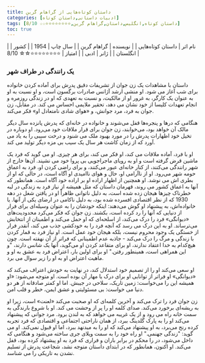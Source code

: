 ```yaml
---
title: داستان‌ کوتاه‌هایی از گراهام گرین
categories: [ادبیات داستانی,داستان کوتاه]
tags: [داستان کوتاه,انگلیس,داستان,گراهام گرین,⭐⭐⭐⭐⭐⭐⭐⭐☆☆ 8/10]
toc: true
---
```


| نام اثر | داستان‌ کوتاه‌هایی |
| نویسنده | گراهام گرین |
| سال چاپ | 1954 |
| کشور | انگلستان |
| ژانر | ادبی |
| امتیاز | ⭐⭐⭐⭐⭐⭐⭐⭐☆☆ 8/10 |


### یک رانندگی در طراف شهر
داستان با مشاهدات یک زن جوان از تشریفات دقیق پدرش برای آماده کردن خانواده برای شب آغاز می شود. او منشی ارشد آژانس صادرات برگسون است، و او نسبت به او به عنوان یک کارگر، به غرور او از مالکیت، و نسبت به تعهدی که او در زندگی روزمره و انجام تعهدات کلیسا از خود نشان می دهد، تحقیر ملایمی احساس می کند. در مقابل، زن جوان به فرد، مرد جوانش، و «هوای شادی نامتعادل او» فکر می‌کند.

هنگامی که درها و پنجره‌ها قفل می‌شوند و خانواده در خانه‌ای که پدرش پانزده سال دیگر مالک آن خواهد بود، می‌خوابند، زن جوان برای قرار ملاقات خود می‌رود. او دوباره در تخیل خود اظهارات پدرش را در مورد بهبود ملک می شنود و درخت سیبی را به یاد می آورد که از زمان کاشت هر سال یک سیب بی مزه دیگر تولید می کند.

او با فرد، آماده ملاقات می کند، او فکر می کند، برای هر چیزی. او می گوید که فرد یک ماشین قرض گرفته است و او به رویای ماجراجویی بی پروا خود می نشیند. آن‌ها خارج از شهر رانندگی می‌کنند، از کنار خانه‌ای عبور می‌کنند، و برای راضی کردن او، فرد به اعماق حومه شهر می‌رود. او از ناآرامی او، حال و هوای ناامیدی او آگاه است، در حالی که او از بطری اش می نوشد. او همچنین از اظهار اراده او بر اراده خود آگاه است. همانطور که آنها به اعماق کشور می روند، قهرمان داستان که مثل همیشه از نیاز فرد به زندگی در لبه خطرناک چیزها هیجان زده شده است، به دلیل ناتوانی ظاهراً او در یافتن شغل در دهه 1930 که از نظر اقتصادی افسرده شده بود، به دلیل ناکامی در ارضای یکی از آنها. یا خانواده‌اش، به پیشنهاد او گوش می‌دهند: اینکه خودشان را به عنوان وسیله‌ای برای فرار از دنیایی که آنها را رد کرده است، بکشند. زن جوان که فکر می‌کرد محدودیت‌های «دیوانگی» فرد را درک می‌کند، از اسلحه‌ای که او حمل می‌کند و اطمینان از انتخابش می‌ترساند. او به این درک می رسد که آنچه فرد را به خودکشی جذب می کند، آنقدر فرار از خستگی یک وجود محروم نیست، بلکه هیجان خود عمل است. او نیاز فرد به قمار کردن با زندگی و مرگ را درک می‌کند - جاذبه عدم اطمینانی که فراتر از آن نهفته است. چون هیچ‌کدام به خدا اعتقاد ندارند، او برای متقاعد کردن او می‌گوید، آنها یک شانس دارند، "و این همراهی است، همینطور رفتن." او برای اولین بار، اعتراض فرد به عشق به او و ماهیت اعتراض او به او را زیر سوال می برد.

او سعی می‌کند او را از تصمیم خود استدلال کند، در نهایت به خودش اعتراف می‌کند که «دیوانگی» او فراتر از توانایی او برای درک یا مهار آن بوده است. او متوجه می‌شود: «او همیشه این را می‌خواست: زمین تاریک، سلاحی در جیبش. اما او کمتر صادقانه از هر دو دنیا می خواست: بی مسئولیتی و عشق ایمن، خطر و قلب امن.

زن جوان فرد را ترک می‌کند و آخرین کلمه‌ای که او صحبت می‌کند «لعنت» است، زیرا او به ریشه‌ای برخورد می‌کند. صدای کلمه او را پر از وحشت می کند. او با شروع بارندگی به سمت خانه راه می رود و از یک غریبه می خواهد که به لندن برود. مرد جوانی که پیشنهاد می‌کند او را به پارک گلدینگ ببرد، از همان ناراحتی اجتماعی و اقتصادی که فرد تجربه کرده رنج می‌برد، به او پیشنهاد می‌کند که او را به میدنهد ببرد، اما او قبول نمی‌کند. او می گوید: "زندگی جهنمی." او راه خود را به سمت ویلای جری ساخته می‌شود و هنگامی که داخل می‌شود، در را محکم در برابر باران و فراری که فرد به او پیشنهاد کرده بود، قفل می‌کند. او اکنون، همانطور که در ابتدای داستان متوجه نشد، شجاعت پدرش از تسلیم نشدن به تاریکی را می شناسد.



